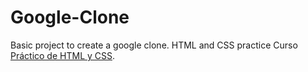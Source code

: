 # Google-Clone
Basic project to create a google clone. HTML and CSS practice Curso [Práctico de HTML y CSS](https://platzi.com/clases/html-practico/).
